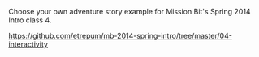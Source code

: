 Choose your own adventure story example for Mission Bit's Spring 2014 Intro
class 4.

https://github.com/etrepum/mb-2014-spring-intro/tree/master/04-interactivity
